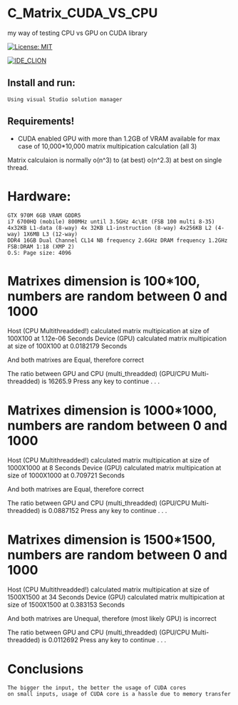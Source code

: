 # C_Matrix_CUDA_VS_CPU

my way of testing CPU vs GPU on CUDA library

[![License: MIT](https://img.shields.io/badge/License-MIT-yellow.svg)](https://opensource.org/licenses/MIT)

[![IDE_CLION](https://img.shields.io/badge/IDE-Visual-Studio-green.svg)](https://www.visualstudio.com/)

## Install and run:
	Using visual Studio solution manager
	
## Requirements!
* CUDA enabled GPU with more than 1.2GB of VRAM available for max case of 10,000*10,000 matrix multipication calculation (all 3)

Matrix calculaion is normally o(n^3) to (at best) o(n^2.3) at best on single thread.

# Hardware:
	GTX 970M 6GB VRAM GDDR5
	i7 6700HQ (mobile) 800MHz until 3.5GHz 4c\8t (FSB 100 multi 8-35) 4x32KB L1-data (8-way) 4x 32KB L1-instruction (8-way) 4x256KB L2 (4-way) 1X6MB L3 (12-way) 
	DDR4 16GB Dual Channel CL14 NB frequency 2.6GHz DRAM frequency 1.2GHz FSB:DRAM 1:18 (XMP 2)
	O.S: Page size: 4096

# Matrixes dimension is 100*100, numbers are random between 0 and 1000
 Host (CPU Multithreadded!) calculated matrix multipication at size of 100X100 at 1.12e-06 Seconds
 Device (GPU) calculated matrix multipication at size of 100X100 at 0.0182179 Seconds


And both matrixes are  Equal, therefore correct


 The ratio between GPU and CPU (multi_threadded) (GPU/CPU Multi-threadded) is  16265.9
Press any key to continue . . .

# Matrixes dimension is 1000*1000, numbers are random between 0 and 1000
Host (CPU Multithreadded!) calculated matrix multipication at size of 1000X1000 at 8 Seconds
 Device (GPU) calculated matrix multipication at size of 1000X1000 at 0.709721 Seconds


And both matrixes are  Equal, therefore correct


 The ratio between GPU and CPU (multi_threadded) (GPU/CPU Multi-threadded) is  0.0887152
Press any key to continue . . .

 
# Matrixes dimension is 1500*1500, numbers are random between 0 and 1000
 Host (CPU Multithreadded!) calculated matrix multipication at size of 1500X1500 at 34 Seconds
 Device (GPU) calculated matrix multipication at size of 1500X1500 at 0.383153 Seconds


And both matrixes are  Unequal, therefore (most likely GPU) is incorrect


 The ratio between GPU and CPU (multi_threadded) (GPU/CPU Multi-threadded) is  0.0112692
Press any key to continue . . .

# Conclusions

	The bigger the input, the better the usage of CUDA cores
	on small inputs, usage of CUDA core is a hassle due to memory transfer
